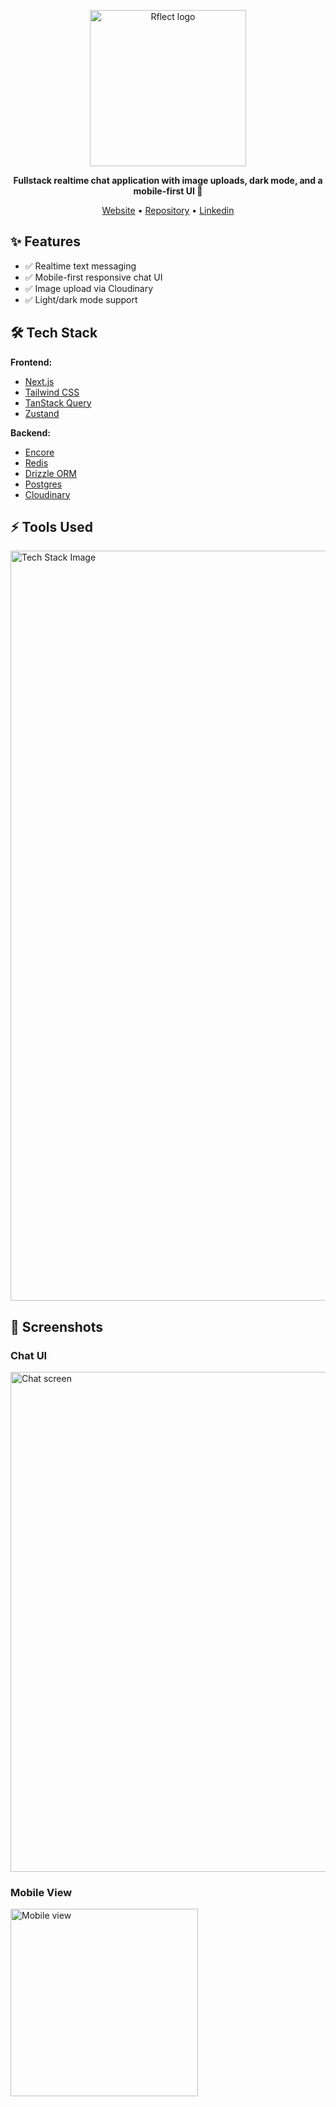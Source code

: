 <p align="center">
  <img src="https://res.cloudinary.com/qntum/image/upload/v1753286792/logo-transparent_pbykdj.png" width="250" alt="Rflect logo">
</p>

<p align="center"><b>Fullstack realtime chat application with image uploads, dark mode, and a mobile-first UI 🚀</b></p>

<p align="center">
  <a href="https://rflect.onrender.com/">Website</a> •
  <a href="https://github.com/qntum-dev/rflect">Repository</a> •
  <a href="https://www.linkedin.com">Linkedin</a>
</p>


## ✨ Features

* ✅ Realtime text messaging
* ✅ Mobile-first responsive chat UI
* ✅ Image upload via Cloudinary
* ✅ Light/dark mode support


## 🛠️ Tech Stack

**Frontend:**

- [Next.js](https://nextjs.org/)
- [Tailwind CSS](https://tailwindcss.com/)
- [TanStack Query](https://tanstack.com/query/latest)
- [Zustand](https://zustand-demo.pmnd.rs/)

**Backend:**

- [Encore](https://encore.dev/)
- [Redis](https://redis.io/)
- [Drizzle ORM](https://orm.drizzle.team/)
- [Postgres](https://www.postgresql.org/)
- [Cloudinary](https://cloudinary.com/)

## ⚡ Tools Used

<img src="https://res.cloudinary.com/qntum/image/upload/v1753533533/Screenshot_2025-07-24_234725_kwmxx9_xzy7fg.png" width="1200" alt="Tech Stack Image">

## 📸 Screenshots

### Chat UI

<img src="https://res.cloudinary.com/qntum/image/upload/v1753533282/Screenshot_2025-07-24_214520_ybdh27_ehpwur.png" alt="Chat screen" width="800"/>

### Mobile View

<img src="https://res.cloudinary.com/qntum/image/upload/v1753533319/WhatsApp_Image_2025-07-24_at_4.51.29_PM_bvcruo_wkg3ci.jpg" alt="Mobile view" width="300"/>

